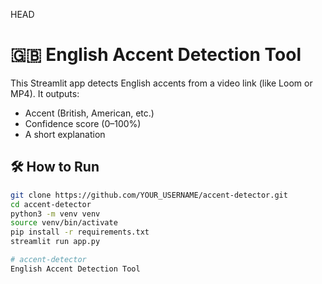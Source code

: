 HEAD
# 🇬🇧 English Accent Detection Tool

This Streamlit app detects English accents from a video link (like Loom or MP4). It outputs:
- Accent (British, American, etc.)
- Confidence score (0–100%)
- A short explanation


## 🛠 How to Run

```bash
git clone https://github.com/YOUR_USERNAME/accent-detector.git
cd accent-detector
python3 -m venv venv
source venv/bin/activate
pip install -r requirements.txt
streamlit run app.py

# accent-detector
English Accent Detection Tool
